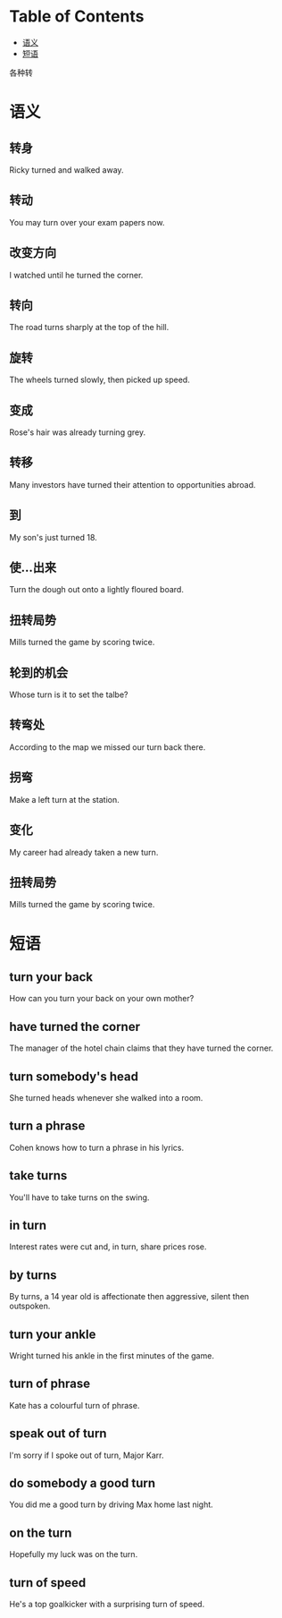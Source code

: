 
# Table of Contents

-   [语义](#orgb6633d0)
-   [短语](#org5516893)

各种转


<a id="orgb6633d0"></a>

# 语义


## 转身

Ricky turned and walked away.


## 转动

You may turn over your exam papers now.


## 改变方向

I watched until he turned the corner.


## 转向

The road turns sharply at the top of the hill.


## 旋转

The wheels turned slowly, then picked up speed.


## 变成

Rose's hair was already turning grey.


## 转移

Many investors have turned their attention to opportunities abroad.


## 到

My son's just turned 18.


## 使&#x2026;出来

Turn the dough out onto a lightly floured board.


## 扭转局势

Mills turned the game by scoring twice.


## 轮到的机会

Whose turn is it to set the talbe?


## 转弯处

According to the map we missed our turn back there.


## 拐弯

Make a left turn at the station.


## 变化

My career had already taken a new turn.


## 扭转局势

Mills turned the game by scoring twice.


<a id="org5516893"></a>

# 短语


## turn your back

How can you turn your back on your own mother?


## have turned the corner

The manager of the hotel chain claims that they have turned the corner.


## turn somebody's head

She turned heads whenever she walked into a room.


## turn a phrase

Cohen knows how to turn a phrase in his lyrics.


## take turns

You'll have to take turns on the swing.


## in turn

Interest rates were cut and, in turn, share prices rose.


## by turns

By turns, a 14 year old is affectionate then aggressive, silent then outspoken.


## turn your ankle

Wright turned his ankle in the first minutes of the game.


## turn of phrase

Kate has a colourful turn of phrase.


## speak out of turn

I'm sorry if I spoke out of turn, Major Karr.


## do somebody a good turn

You did me a good turn by driving Max home last night.


## on the turn

Hopefully my luck was on the turn.


## turn of speed

He's a top goalkicker with a surprising turn of speed.

